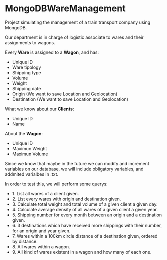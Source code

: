 # MongoDBWareManagement
Project simulating the management of a train transport company using MongoDB.

Our department is in charge of logistic associate to wares and their assignments  to wagons.

Every <b>Ware</b> is assigned to a <b>Wagon</b>, and has:
<ul>
  <li>Unique ID</li>
  <li>Ware tipology</li>
  <li>Shipping type</li>
  <li>Volume</li>
  <li>Weight</li>
  <li>Shipping date</li>
  <li>Origin (We want to save Location and Geolocation)</li>
  <li>Destination (We want to save Location and Geolocation)</li>
</ul>

What we know about our <b>Clients</b>:
<ul>
  <li>Unique ID</li>
  <li>Name</li>
</ul>

About the <b>Wagon</b>:
<ul>
  <li>Unique ID</li>
  <li>Maximun Weight</li>
  <li>Maximun Volume</li>
</ul>

Since we know that maybe in the future we can modify and increment variables on our database, we will include obligatory variables, and addmited varialbes in .txt.

In order to test this, we will perform some querys:
<ul>
  <li>1. List all wares of a client given.</li>
  <li>2. List every wares with origin and destination given.</li>
  <li>3. Calculate total weight and total volume of a given client a given day. </li>
  <li>4. Calculate average density of all wares of a given client a given year.</li>
  <li>5. Shipping number for every month between an origin and a destination given.</li>
  <li>6. 3 destinations which have received more shippings with their number, for an origin and year given.</li>
  <li>7. Wares within a 100km circle distance of a destination given, ordered by distance.</li>
  <li>8. All wares within a wagon.</li>
  <li>9. All kind of wares existent in a wagon and how many of each one.</li>  
</ul>
